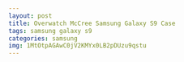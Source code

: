 ```yaml
---
layout: post
title: Overwatch McCree Samsung Galaxy S9 Case
tags: samsung galaxy s9
categories: samsung
img: 1MtOtpAGAwC0jV2KMYx0LB2pDUzu9qstu
---
```

